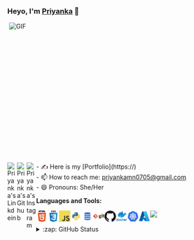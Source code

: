 ### Heyo, I'm [Priyanka](https://) 👋
 <img align="right" alt="GIF" src="https://github.com/arsentieva/arsentieva/blob/main/code.gif?raw=true" width="500" height="320" />

<a href="https://linkedin.com/in/priyankamn" target="_blank">
  <img align="left" alt="Priyanka's Linkdein" width="22px" src="https://cdn.jsdelivr.net/npm/simple-icons@v3/icons/linkedin.svg" />
</a>
<a href="https://github.com/PriyankaMN" target="_blank">
  <img align="left" alt="Priyanka's Github" width="22px" src="https://cdn.jsdelivr.net/npm/simple-icons@v3/icons/github.svg" />
</a>
<a href="https://instagram.com/iampriya_m_n/" target="_blank">
  <img align="left" alt="Priyanka's Instagram" width="22px" src="https://cdn.jsdelivr.net/npm/simple-icons@v3/icons/instagram.svg" />
</a>
<br/>
<br/>
<!-- - - 🔭 I’m currently working on [Frontier](https://frontier.xyz/).-->
<!-- - 🌱 I’m currently learning more about BlockChain. -->
<!--- 👯 I’m looking to collaborate on [Youtube](https://youtube.com/mtechviral).-->
<!-- - 🤔 I’m looking for help with VelocityX documentation. -->
- ✍ Here is my [Portfolio](https://)<br/>
- 📫 How to reach me: <a href='mailto:priyankamn0705@gmail.com'>priyankamn0705@gmail.com</a> <br/>
- 😄 Pronouns: She/Her

**Languages and Tools:**  

<img align="left" alt="HTML5" width="26px" src="https://raw.githubusercontent.com/github/explore/80688e429a7d4ef2fca1e82350fe8e3517d3494d/topics/html/html.png" />
<img align="left" alt="CSS3" width="26px" src="https://raw.githubusercontent.com/github/explore/80688e429a7d4ef2fca1e82350fe8e3517d3494d/topics/css/css.png" />
<img align="left" alt="JavaScript" width="26px" src="https://raw.githubusercontent.com/github/explore/80688e429a7d4ef2fca1e82350fe8e3517d3494d/topics/javascript/javascript.png" />
<img align="left" alt="python" width="26px" src="https://raw.githubusercontent.com/github/explore/80688e429a7d4ef2fca1e82350fe8e3517d3494d/topics/python/python.png" />
<img align="left" alt="SQL" width="26px" src="https://raw.githubusercontent.com/github/explore/80688e429a7d4ef2fca1e82350fe8e3517d3494d/topics/sql/sql.png" />
<img align="left" alt="Git" width="26px" src="https://raw.githubusercontent.com/github/explore/80688e429a7d4ef2fca1e82350fe8e3517d3494d/topics/git/git.png" />
<img align="left" alt="GitHub" width="26px" src="https://raw.githubusercontent.com/github/explore/78df643247d429f6cc873026c0622819ad797942/topics/github/github.png" />
<img align="left" alt="Docker" width="26px" src="https://raw.githubusercontent.com/github/explore/80688e429a7d4ef2fca1e82350fe8e3517d3494d/topics/docker/docker.png" />
<img align="left" alt="Docker" width="26px" src="https://raw.githubusercontent.com/github/explore/80688e429a7d4ef2fca1e82350fe8e3517d3494d/topics/kubernetes/kubernetes.png" />
<img align="left" alt="Docker" width="26px" src="https://raw.githubusercontent.com/github/explore/80688e429a7d4ef2fca1e82350fe8e3517d3494d/topics/azure/azure.png" />
<img align="left" src="https://img.shields.io/badge/Slack-4A154B?logo=slack&logoColor=white" />
<br/>
<br/>

<!-- 
  <summary>:zap: GitHub Status</summary>
<img height="180em" alt="Priyanka's GitHub Status" src="https://github-readme-stats.vercel.app/api?username=PriyankaMN&show_icons=true&hide_border=true&&count_private=true&include_all_commits=true" />
</details> -->
<details>
  <summary>:zap: GitHub Status</summary>
<img height="180em" alt="Priyanka's GitHub Status" src="https://github-readme-stats.vercel.app/api?username=PriyankaMN&show_icons=true&hide_border=true" />




  <summary>:zap: Most Used Languages</summary>

<img align="left" alt="Priyanka's GitHub Top Languages" src="https://github-readme-stats.vercel.app/api/top-langs/?username=PriyankaMN" />

<!--
**PriyankaMN/PriyankaMN** is a ✨ _special_ ✨ repository because its `README.md` (this file) appears on your GitHub profile.

Here are some ideas to get you started:

- 🔭 I’m currently working on ...
- 🌱 I’m currently learning ...
- 👯 I’m looking to collaborate on ...
- 🤔 I’m looking for help with ...
- 💬 Ask me about ...
- 📫 How to reach me: ...
- 😄 Pronouns: ...
- ⚡ Fun fact: ...
-->
